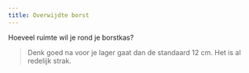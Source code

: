 ```yaml
---
title: Overwijdte borst
---
```


Hoeveel ruimte wil je rond je borstkas?

> Denk goed na voor je lager gaat dan de standaard 12 cm. Het is al redelijk strak.